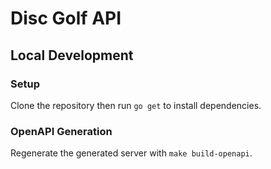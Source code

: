 # Disc Golf API

## Local Development

### Setup

Clone the repository then run `go get` to install dependencies.

### OpenAPI Generation

Regenerate the generated server with `make build-openapi`.
